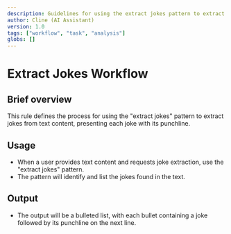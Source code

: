 ```yaml
---
description: Guidelines for using the extract jokes pattern to extract jokes from text.
author: Cline (AI Assistant)
version: 1.0
tags: ["workflow", "task", "analysis"]
globs: []
---
```


# Extract Jokes Workflow

## Brief overview
This rule defines the process for using the "extract jokes" pattern to extract jokes from text content, presenting each joke with its punchline.

## Usage
- When a user provides text content and requests joke extraction, use the "extract jokes" pattern.
- The pattern will identify and list the jokes found in the text.

## Output
- The output will be a bulleted list, with each bullet containing a joke followed by its punchline on the next line.
